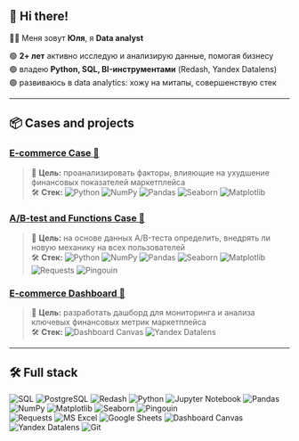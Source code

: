 ## 👋 Hi there!
👩‍💻 Меня зовут **Юля**, я **Data analyst** 

🟢 **2+ лет** активно исследую и анализирую данные, помогая бизнесу  
🟢 владею **Python, SQL, BI-инструментами** (Redash, Yandex Datalens)  
🟢 развиваюсь в data analytics: хожу на митапы, совершенствую стек

---

## 📦 Cases and projects
### [E-commerce Case 🔗](https://github.com/julsbol/e_commerce_project)
> 🎯 **Цель:** проанализировать факторы, влияющие на ухудшение финансовых показателей маркетплейса  
> 🛠 **Стек:** ![Python](https://img.shields.io/badge/Python-3776AB?style=flat&logo=python&logoColor=white)
![NumPy](https://img.shields.io/badge/NumPy-013243?style=flat&logo=NumPy&logoColor=white)
![Pandas](https://img.shields.io/badge/Pandas-150458?style=flat&logo=pandas&logoColor=white)
![Seaborn](https://img.shields.io/badge/Seaborn-3776AB?style=flat&logo=python&logoColor=white)
![Matplotlib](https://img.shields.io/badge/Matplotlib-11557C?style=flat&logo=matplotlib&logoColor=white)

### [A/B-test and Functions Case 🔗](https://github.com/julsbol/ab_tests_and_functions)
> 🎯 **Цель:** на основе данных A/B-теста определить, внедрять ли новую механику на всех пользователей  
> 🛠 **Стек:** ![Python](https://img.shields.io/badge/Python-3776AB?style=flat&logo=python&logoColor=white)
![NumPy](https://img.shields.io/badge/NumPy-013243?style=flat&logo=NumPy&logoColor=white)
![Pandas](https://img.shields.io/badge/Pandas-150458?style=flat&logo=pandas&logoColor=white)
![Seaborn](https://img.shields.io/badge/Seaborn-3776AB?style=flat&logo=python&logoColor=white)
![Matplotlib](https://img.shields.io/badge/Matplotlib-11557C?style=flat&logo=matplotlib&logoColor=white)
![Requests](https://img.shields.io/badge/Requests-00599C?style=flat&logo=python&logoColor=white)
![Pingouin](https://img.shields.io/badge/Pingouin-3F88C5?style=flat&logo=python&logoColor=white)

### [E-commerce Dashboard 🔗](https://github.com/julsbol/e_commerce_dashboard)
> 🎯 **Цель:** разработать дашборд для мониторинга и анализа ключевых финансовых метрик маркетплейса  
> 🛠 **Стек:** ![Dashboard Canvas](https://img.shields.io/badge/Dashboard%20Canvas-4CAF50?style=flat&logo=none&logoColor=white)
![Yandex Datalens](https://img.shields.io/badge/Yandex%20Datalens-FFCC00?style=flat&logo=yandex&logoColor=black)

---

## 🛠️ Full stack

![SQL](https://img.shields.io/badge/SQL-4479A1?style=flat&logo=sqlite&logoColor=white)
![PostgreSQL](https://img.shields.io/badge/PostgreSQL-336791?style=flat&logo=postgresql&logoColor=white)
![Redash](https://img.shields.io/badge/Redash-FF5252?style=flat&logo=redash&logoColor=white)
![Python](https://img.shields.io/badge/Python-3776AB?style=flat&logo=python&logoColor=white)
![Jupyter Notebook](https://img.shields.io/badge/Jupyter-FAFAFA?style=flat&logo=jupyter&logoColor=orange)
![Pandas](https://img.shields.io/badge/Pandas-150458?style=flat&logo=pandas&logoColor=white)
![NumPy](https://img.shields.io/badge/NumPy-013243?style=flat&logo=numpy&logoColor=white)
![Matplotlib](https://img.shields.io/badge/Matplotlib-11557C?style=flat&logo=matplotlib&logoColor=white)
![Seaborn](https://img.shields.io/badge/Seaborn-3776AB?style=flat&logo=python&logoColor=white)
![Pingouin](https://img.shields.io/badge/Pingouin-3F88C5?style=flat&logo=python&logoColor=white)  
![Requests](https://img.shields.io/badge/Requests-00599C?style=flat&logo=python&logoColor=white)
![MS Excel](https://img.shields.io/badge/MS%20Excel-217346?style=flat&logo=microsoft-excel&logoColor=white)
![Google Sheets](https://img.shields.io/badge/Google%20Sheets-34A853?style=flat&logo=google-sheets&logoColor=white)
![Dashboard Canvas](https://img.shields.io/badge/Dashboard%20Canvas-4CAF50?style=flat&logo=none&logoColor=white)
![Yandex Datalens](https://img.shields.io/badge/Yandex%20Datalens-FFCC00?style=flat&logo=yandex&logoColor=black)
![Git](https://img.shields.io/badge/Git-F05032?style=flat&logo=git&logoColor=white)
